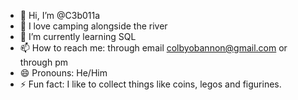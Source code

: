 - 👋 Hi, I’m @C3b011a
- 👀 I love camping alongside the river
- 🌱 I’m currently learning SQL
- 📫 How to reach me: through email colbyobannon@gmail.com or through pm
- 😄 Pronouns: He/Him
- ⚡ Fun fact: I like to collect things like coins, legos and figurines. 

<!---
C3b011a/C3b011a is a ✨ special ✨ repository because its `README.md` (this file) appears on your GitHub profile.
You can click the Preview link to take a look at your changes.
--->
